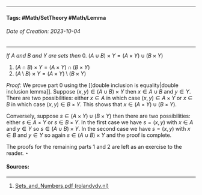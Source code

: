 __________________________________________________________________________
#### **Tags:** #Math/SetTheory #Math/Lemma  
###### *Date of Creation: 2023-10-04*
__________________________________________________________________________

*If $A$ and $B$ and $Y$ are sets then*
0. $(A \cup B) \times Y = (A \times Y) \cup (B \times Y)$
1. $(A \cap B) \times Y = (A \times Y) \cap (B \times Y)$
2. $(A \setminus B) \times Y = (A \times Y) \setminus (B \times Y)$

*Proof:* We prove part 0 using the [[double inclusion is equality|double inclusion lemma]]. Suppose $(x,y) \in (A \cup B) \times Y$ then $x \in A \cup B$ and $y \in Y$. There are two possibilities: either $x \in A$ in which case $(x,y) \in A \times Y$ or $x \in B$ in which case $(x,y) \in B \times Y$. This shows that $x \in (A \times Y) \cup (B \times Y)$. 

Conversely, suppose $s \in (A \times Y) \cup (B \times Y)$ then there are two possibilities: either $s \in A \times Y$ or $s \in B \times Y$. In the first case we have $s = (x,y)$ with $x \in A$ and $y \in Y$ so $s \in (A \cup B) \times Y$. In the second case we have $s = (x,y)$ with $x \in B$ and $y \in Y$ so again $s \in (A \cup B) \times Y$ and the proof is complete.

The proofs for the remaining parts 1 and 2 are left as an exercise to the reader. $\star$
#### Sources:
__________________________________________________________________________
1. [Sets_and_Numbers.pdf (rolandvdv.nl)](https://www.rolandvdv.nl/Sets_and_Numbers.pdf)